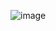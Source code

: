 ![image](https://github.com/lonGDiBo/DataWareHouse_Retail/assets/115699195/b09299d8-3030-458e-a1df-620796660436)
